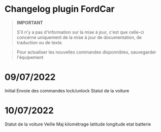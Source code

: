 # Changelog plugin FordCar

>**IMPORTANT**
>
>S'il n'y a pas d'information sur la mise à jour, c'est que celle-ci concerne uniquement de la mise à jour de documentation, de traduction ou de texte.

> Pour actualiser les nouvelles commandes disponnibles, sauvegarder l'équipement

# 09/07/2022
Initial
Envoie des commandes lock/unlock
Statut de la voiture
# 10/07/2022
Statut de la voiture
Veille
Maj
kilométrage
latitude
longitude
etat batterie
